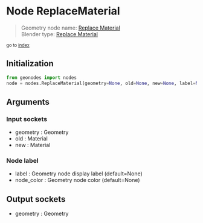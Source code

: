 
# Node ReplaceMaterial

> Geometry node name: [Replace Material](https://docs.blender.org/manual/en/latest/modeling/geometry_nodes/material/replace_material.html)<br>
  Blender type: [Replace Material](https://docs.blender.org/api/current/bpy.types.GeometryNodeReplaceMaterial.html)
  
<sub>go to [index](/docs/index.md)</sub>

## Initialization

```python
from geonodes import nodes
node = nodes.ReplaceMaterial(geometry=None, old=None, new=None, label=None, node_color=None)
```



## Arguments


### Input sockets

- geometry : Geometry
- old : Material
- new : Material

### Node label

- label : Geometry node display label (default=None)
- node_color : Geometry node color (default=None)

## Output sockets

- geometry : Geometry

